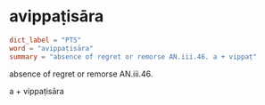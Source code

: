 # avippaṭisāra

``` toml
dict_label = "PTS"
word = "avippaṭisāra"
summary = "absence of regret or remorse AN.iii.46. a + vippaṭ"
```

absence of regret or remorse AN.iii.46.

a \+ vippaṭisāra

